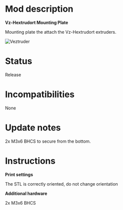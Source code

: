 # Mod description

**Vz-Hextrudort Mounting Plate**

Mounting plate the attach the Vz-Hextrudort extruders.

![Veztruder](Vezstruder1.png)

# Status

Release

# Incompatibilities

None

# Update notes

2x M3x6 BHCS to secure from the bottom.

# Instructions

**Print settings**

The STL is correctly oriented, do not change orientation

**Additional hardware**

2x M3x6 BHCS
